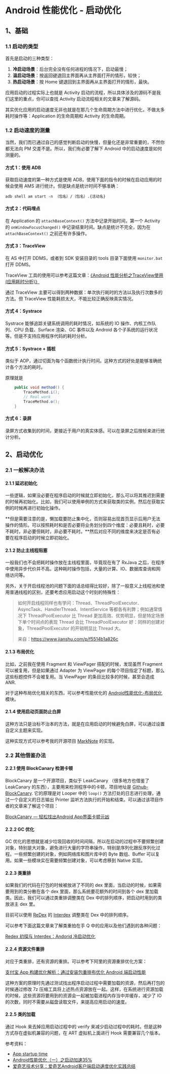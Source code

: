 # Android 性能优化 - 启动优化

## 1、基础

### 1.1 启动的类型

首先是启动的三种类型：

1. **冷启动场景**：后台完全没有任何进程的情况下，启动最慢；
2. **温启动场景**：按返回键退回主界面再从主界面打开的情形，较快；
3. **热启动场景**：按 Home 键退回到主界面再从主界面打开的情形，最快。

应用启动的过程实际上也就是 Activity 启动的流程，所以具体涉及的源码不是我们这里的重点，你可以查找 Activity 启动流程相关的文章来了解源码。

其实优化应用的启动速度无非也就是在那几个生命周期方法中进行优化，不做太多耗时操作等：Application 的生命周期和 Activity 的生命周期。

### 1.2 启动速度的测量

当然，我们而已通过自己的感觉判断启动的快慢，但量化还是非常重要的，不然你都无法向 PM 交差不是。所以，我们有必要了解下 Android 中的启动速度是如何测量的。

#### 方式 1：使用 ADB

获取启动速度的第一种方式是使用 ADB，使用下面的指令的时候在启动应用的时候会使用 AMS 进行统计。但是缺点是统计时间不够准确：

```shell
adb shell am start -n ｛包名｝/｛包名｝.{活动名}
```

#### 方式 2：代码埋点

在 Application 的 `attachBaseContext()` 方法中记录开始时间，第一个 Activity 的 `onWindowFocusChanged()` 中记录结束时间。缺点是统计不完全，因为在 `attachBaseContext()` 之前还有许多操作。

#### 方式 3：TraceView

在 AS 中打开 DDMS，或者到 SDK 安装目录的 tools 目录下面使用 `monitor.bat` 打开 DDMS。

TraceView 工具的使用可以参考这篇文章：[《Android 性能分析之TraceView使用(应用耗时分析)》](https://blog.csdn.net/android_jianbo/article/details/76608558)

通过 TraceView 主要可以得到两种数据：单次执行耗时的方法以及执行次数多的方法。但 TraceView 性能耗损太大，不能比较正确反映真实情况。

#### 方式 4：Systrace

Systrace 能够追踪关键系统调用的耗时情况，如系统的 IO 操作、内核工作队列、CPU 负载、Surface 渲染、GC 事件以及 Android 各个子系统的运行状况等。但是不支持应用程序代码的耗时分析。

#### 方式 5：Systrace + 插桩

类似于 AOP，通过切面为每个函数统计执行时间。这种方式的好处是能够准确统计各个方法的耗时。

原理就是

```java
    public void method() {
        TraceMethod.i();
        // Real work
        TraceMethod.o();
    }
```

#### 方式 6：录屏

录屏方式收集到的时间，更接近于用户的真实体感。可以在录屏之后按帧来进行统计分析。

## 2、启动优化

### 2.1 一般解决办法

#### 2.1.1 延迟初始化

一些逻辑，如果没必要在程序启动的时候就立即初始化，那么可以将其推迟到需要的时候再初始化。比如，我们可以使用单例的方式来获取类的实例，然后在获取实例的时候再进行初始化操作。

**但是需要注意的是，懒加载要防止集中化，否则容易出现首页显示后用户无法操作的情形。可以按照耗时和是否必要将业务划分到四个维度：必要且耗时，必要不耗时，非必要但耗时，非必要不耗时。**然后对应不同的维度来决定是否有必要在程序启动的时候立即初始化。

#### 2.1.2 防止主线程阻塞

一般我们也不会把耗时操作放在主线程里面，毕竟现在有了 RxJava 之后，在程序中使用异步代价并不高。这种耗时操作包括，大量的计算、IO、数据库查询和网络访问等。

另外，关于开启线程池的问题下面的话总结得比较好，除了一般意义上线程池和使用普通线程的区别，还要考虑应用启动这个时刻的特殊性：

> 如何开启线程同样也有学问：Thread、ThreadPoolExecutor、AsyncTask、HandlerThread、IntentService 等都各有利弊；例如通常情况下 ThreadPoolExecutor 比 Thread 更加高效、优势明显，但是特定场景下单个时间点的表现 Thread 会比 ThreadPoolExecutor 好：同样的创建对象，ThreadPoolExecutor 的开销明显比 Thread 大。
>   
> 来自：https://www.jianshu.com/p/f5514b1a826c  

#### 2.1.3 布局优化

比如，之前我在使用 Fragment 和 ViewPager 搭配的时候，发现虽然 Fragment 可以被复用，但是如果通过 Adapter 为 ViewPager 的每个项目指定了标题，那么这些标题控件不会被复用。当 ViewPager 的条目比较多的时候，甚至会造成 ANR. 

对于这种布局优化相关的东西，可以参考性能优化的 [Android性能优化-布局优化](Android性能优化-布局优化.md) 模块。

#### 2.1.4 使用启动页面防止白屏

这种方法只是治标不治本的方法，就是在应用启动的时候避免白屏，可以通过设置自定义主题来实现。

这种实现方式可以参考我的开源项目 [MarkNote](https://github.com/Shouheng88/MarkNote) 的实现。

### 2.2 其他借鉴办法

#### 2.2.1 使用 BlockCanary 检测卡顿

BlockCanary 是一个开源项目，类似于 LeakCanary （很多地方也借鉴了 LeakCanary 的东西），主要用来检测程序中的卡顿，项目地址是 [Github-BlockCanary](https://github.com/markzhai/AndroidPerformanceMonitor). 它的原理是对 Looper 中的 `loop()` 方法打处的日志进行处理，通过一个自定义的日志输出 Printer 监听方法执行的开始和结束。可以通过该项目作者的文章来了解这个项目：

[BlockCanary — 轻松找出Android App界面卡顿元凶](https://www.jianshu.com/p/cd7fc77405ac)

#### 2.2.2 GC 优化

GC 优化的思想就是减少垃圾回收的时间间隔，所以在启动的过程中不要频繁创建对象，特别是大对象，避免进行大量的字符串操作，特别是序列化跟反序列化过程。一些频繁创建的对象，例如网络库和图片库中的 Byte 数组、Buffer 可以复用。如果一些模块实在需要频繁创建对象，可以考虑移到 Native 实现。

#### 2.2.3 类重排

如果我们的代码在打包的时候被放进了不同的 dex 里面，当启动的时候，如果需要用到的类分散在各个 dex 里面，那么系统要花额外的时间到各个 dex 里加载类。因此，我们可以通过类重排调整类在 Dex 中的排列顺序，把启动时用到的类放进主 dex 里。

目前可以使用 [ReDex](https://github.com/facebook/redex) 的 [Interdex](https://github.com/facebook/redex/blob/master/docs/Interdex.md) 调整类在 Dex 中的排列顺序。

可以参考下面这篇文章来了解类重拍在手 Q 中的应用以及他们遇到的各种问题：

[Redex 初探与 Interdex：Andorid 冷启动优化](https://mp.weixin.qq.com/s/Bf41Kez_OLZTyty4EondHA?)

#### 2.2.4 资源文件重排

对应于类重排，还有资源的重排。可以参考下阿里的资源重排优化方案：

[支付宝 App 构建优化解析：通过安装包重排布优化 Android 端启动性能](https://mp.weixin.qq.com/s/79tAFx6zi3JRG-ewoapIVQ)

这种方案的原理时先通过测试找出程序启动过程中需要加载的资源，然后再打包的时候通过修改 7z 压缩工具将上述热点资源放在一起。这样，在系统进行资源加载的时候，这些资源将要用到的资源会一起被加载进程内存当中并缓存，减少了 IO 的次数，同时不需要从磁盘读取文件，来提高应用启动的速度。

#### 2.2.5 类的加载

通过 Hook 来去掉应用启动过程中的 verify 来减少启动过程中的耗时。但是这种方式存在虚拟机兼容的问题，在 ART 虚拟机上面进行 Hook 需要兼容几个版本。


参考资料：

- [App startup time](https://developer.android.com/topic/performance/vitals/launch-time)
- [Android性能优化（一）之启动加速35%](https://www.jianshu.com/p/f5514b1a826c)
- [爱奇艺技术分享：爱奇艺Android客户端启动速度优化实践总结](https://www.jianshu.com/p/bd3930316c8d)